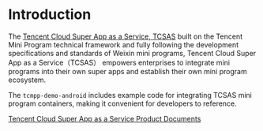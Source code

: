 # Introduction

The [Tencent Cloud Super App as a Service, TCSAS](https://www.tencentcloud.com/products/tcsas?lang=en&pg=) built on the Tencent Mini Program technical framework and fully following the development specifications and standards of Weixin mini programs, Tencent Cloud Super App as a Service（TCSAS） empowers enterprises to integrate mini programs into their own super apps and establish their own mini program ecosystem.

The `tcmpp-demo-android` includes example code for integrating TCSAS mini program containers, making it convenient for developers to reference.

[Tencent Cloud Super App as a Service Product Documents](https://www.tencentcloud.com/document/product/1219?lang=en&pg=)
